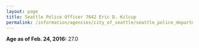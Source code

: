 ```yaml
---
layout: page
title: Seattle Police Officer 7642 Eric D. Kilcup
permalink: /information/agencies/city_of_seattle/seattle_police_department/copbook/7642/
---
```


**Age as of Feb. 24, 2016:** 27.0
